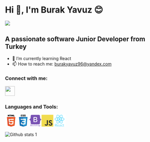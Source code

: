 # Hi 👋, I'm Burak Yavuz :blush:
<img src="https://media.giphy.com/media/iIqmM5tTjmpOB9mpbn/giphy.gif">

## A passionate software Junior Developer from Turkey 


- 🌱 I’m currently learning React
- 📫 How to reach me: burakyavuz96@yandex.com

### Connect with me: 
[<img height="32" width="32" src="https://cdn.jsdelivr.net/npm/simple-icons@v7/icons/linkedin.svg" />][Linkedin]

[Linkedin]: https://www.linkedin.com/in/burak-yavuz-bb622a232/
### Languages and Tools:
<img src="https://raw.githubusercontent.com/devicons/devicon/master/icons/html5/html5-original-wordmark.svg" alt="html5" width="40" height="40" style="max-width: 100%;"><img src="https://raw.githubusercontent.com/devicons/devicon/master/icons/css3/css3-original-wordmark.svg" alt="css3" width="40" height="40" style="max-width: 100%;"><img src="https://raw.githubusercontent.com/devicons/devicon/master/icons/bootstrap/bootstrap-plain-wordmark.svg" alt="bootstrap" width="40" height="40" style="max-width: 100%;"><img src="https://raw.githubusercontent.com/devicons/devicon/master/icons/javascript/javascript-original.svg" alt="javascript" width="40" height="40" style="max-width: 100%;"><img src="https://raw.githubusercontent.com/devicons/devicon/master/icons/react/react-original-wordmark.svg" alt="react" width="40" height="40" style="max-width: 100%;">

![Github stats 1](https://github-readme-stats.vercel.app/api?username=burakyavuz96&show_icons=true&theme-gradient)
